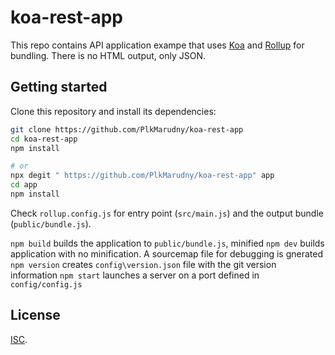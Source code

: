 # koa-rest-app

This repo contains API application exampe that uses [Koa](https://koajs.com/) and [Rollup](https://rollupjs.org/guide/en/) for bundling. There is no HTML output, only JSON.

## Getting started

Clone this repository and install its dependencies:

```bash
git clone https://github.com/PlkMarudny/koa-rest-app
cd koa-rest-app
npm install

# or
npx degit " https://github.com/PlkMarudny/koa-rest-app" app
cd app
npm install
```

Check `rollup.config.js` for entry point (`src/main.js`) and the output bundle (`public/bundle.js`). 

`npm build` builds the application to `public/bundle.js`, minified
`npm dev` builds application with no minification. A sourcemap file for debugging is gnerated
`npm version` creates `config\version.json` file with the git version information 
`npm start` launches a server on a port defined in `config/config.js`


## License

[ISC](LICENSE).
